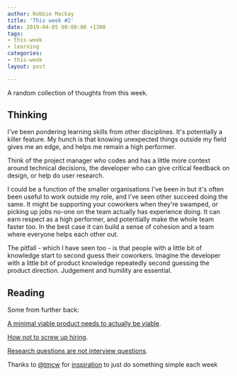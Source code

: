 ```yaml
---
author: Robbie Mackay
title: 'This week #2'
date: 2019-04-05 00:00:00 +1300
tags:
- this-week
- learning
categories:
- this-week
layout: post

---
```

A random collection of thoughts from this week.

## Thinking

I've been pondering learning skills from other disciplines. It's potentially a killer feature. My hunch is that knowing unexpected things outside my field gives me an edge, and helps me remain a high performer.

Think of the project manager who codes and has a little more context around technical decisions, the developer who can give critical feedback on design, or help do user research.

I could be a function of the smaller organisations I've been in but it's often been useful to work outside my role, and I've seen other succeed doing the same. It might be supporting your coworkers when they're swamped, or picking up jobs no-one on the team actually has experience doing. It can earn respect as a high performer, and potentially make the whole team faster too. In the best case it can build a sense of cohesion and a team where everyone helps each other out.

The pitfall - which I have seen too - is that people with a little bit of knowledge start to second guess their coworkers. Imagine the developer with a little bit of product knowledge repeatedly second guessing the product direction. Judgement and humility are essential.

## Reading

Some from further back:

[A minimal viable product needs to actually be viable](https://uxdesign.cc/a-minimal-viable-product-needs-to-actually-be-viable-8d121e6f31bd?gi=be77603fcc12 "https://uxdesign.cc/a-minimal-viable-product-needs-to-actually-be-viable-8d121e6f31bd?gi=be77603fcc12").

[How not to screw up hiring](https://blog.doismellburning.co.uk/how-not-to-screw-up-hiring/ "https://blog.doismellburning.co.uk/how-not-to-screw-up-hiring/").

[Research questions are not interview questions](https://medium.com/mule-design/research-questions-are-not-interview-questions-7f90602eb533 "https://medium.com/mule-design/research-questions-are-not-interview-questions-7f90602eb533").

Thanks to [@tmcw](https://macwright.org) for [inspiration](https://macwright.org/2019/02/06/how-to-blog.html "How to blog") to just do something simple each week